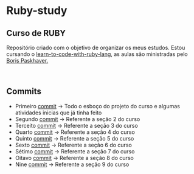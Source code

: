 # Ruby-study
<h2>Curso de RUBY</h2>
<p>Repositório criado com o objetivo de organizar os meus estudos. Estou cursando o 
<a href="https://www.udemy.com/course/learn-to-code-with-ruby-lang">learn-to-code-with-ruby-lang</a>, as aulas são ministradas
pelo <a href="https://paskhaver.github.io/#about-me">Boris Paskhaver.</a></p>
</br>
<h2>Commits</h2>    <a href=""></a>
<ul>
  <li>Primeiro <a href="https://github.com/jorgecoutinhobr/Ruby-study/commit/1ab24b0ba984bca64770bc7e7e45cf90496b66be" target="_blank">commit</a> -> Todo o esboço do projeto do curso e algumas atividades inicias que já tinha feito</li>
  <li>Segundo <a href="https://github.com/jorgecoutinhobr/Ruby-study/commit/c0ba481e555b5e0052d29f21abace45a6a3cf8c5" target="_blank">commit</a> -> Referente a seção 2 do curso</li>
  <li>Terceito <a href="https://github.com/jorgecoutinhobr/Ruby-study/commit/c38b7de744739a9c7a2faef7ef9ad6b15660b2d2" target="_blank">commit</a> -> Referente a seção 3 do curso</li>
  <li>Quarto <a href="https://github.com/jorgecoutinhobr/Ruby-study/commit/5afa292259055031d38bf305abf45d953f7ddd0c" target="_blank">commit</a> -> Referente a seção 4 do curso</li>
  <li>Quinto <a href="https://github.com/jorgecoutinhobr/Ruby-study/commit/b7a8bbd0faa59785e6f5626a530570124c2572eb" target="_blank">commit</a> -> Referente a seção 5 do curso</li>
  <li>Sexto <a href="https://github.com/jorgecoutinhobr/Ruby-study/commit/2af45be9c2aad1b181ae1e3bea50ad217f9b06fd" target="_blank">commit</a> -> Referente a seção 6 do curso</li>
  <li>Sétimo <a href="https://github.com/jorgecoutinhobr/Ruby-study/commit/9ace3a87fc4821d12e584b6527cd41740c29d9bb" target="_blank">commit</a> -> Referente a seção 7 do curso</li>
  <li>Oitavo <a href="https://github.com/jorgecoutinhobr/Ruby-study/commit/ca068abf451028eeb5ab23224740437075a6c6a2" target="_blank">commit</a> -> Referente a seção 8 do curso</li>
  <li>Nine <a href="https://github.com/jorgecoutinhobr/Ruby-study/commit/916ea3fcf71d76ca4c599d22aa476b858da98103" target="_blank">commit</a> -> Referente a seção 9 do curso</li>
 </ul>
